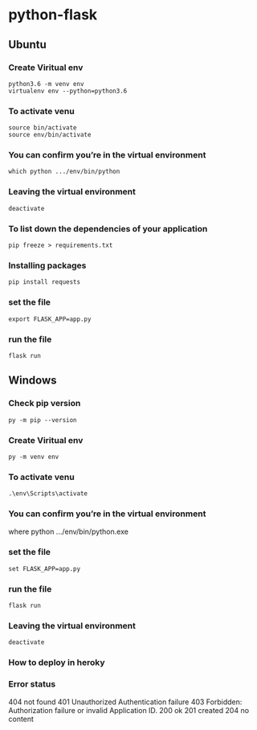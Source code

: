 # python-flask

## Ubuntu
### Create Viritual env
    python3.6 -m venv env
    virtualenv env --python=python3.6
### To activate venu
    source bin/activate
    source env/bin/activate
### You can confirm you’re in the virtual environment
    which python .../env/bin/python
### Leaving the virtual environment
    deactivate
### To list down the dependencies of your application
    pip freeze > requirements.txt
### Installing packages
    pip install requests
### set the file
    export FLASK_APP=app.py
### run the file
    flask run


## Windows
### Check pip version
    py -m pip --version
### Create Viritual env
    py -m venv env
### To activate venu
    .\env\Scripts\activate
### You can confirm you’re in the virtual environment
   where python .../env/bin/python.exe
### set the file
    set FLASK_APP=app.py
### run the file
    flask run
### Leaving the virtual environment
    deactivate




### How to deploy in heroky


### Error status
 404 not found
 401 Unauthorized Authentication failure
 403 Forbidden: Authorization failure or invalid Application ID.
 200 ok
 201 created
 204 no content